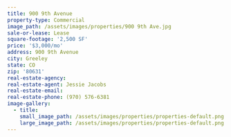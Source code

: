 ```yaml
---
title: 900 9th Avenue
property-type: Commercial
image_path: /assets/images/properties/900 9th Ave.jpg
sale-or-lease: Lease
square-footage: '2,500 SF'
price: '$3,000/mo'
address: 900 9th Avenue
city: Greeley
state: CO
zip: '80631'
real-estate-agency:
real-estate-agent: Jessie Jacobs
real-estate-email:
real-estate-phone: (970) 576-6381
image-gallery:
  - title:
    small_image_path: /assets/images/properties/properties-default.png
    large_image_path: /assets/images/properties/properties-default.png
---
```



